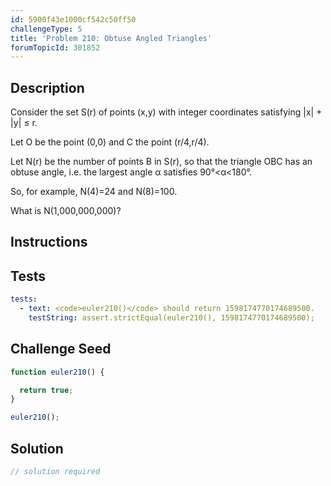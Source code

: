```yaml
---
id: 5900f43e1000cf542c50ff50
challengeType: 5
title: 'Problem 210: Obtuse Angled Triangles'
forumTopicId: 301852
---
```


## Description

<section id='description'>

Consider the set S(r) of points (x,y) with integer coordinates satisfying |x| + |y| ≤ r.

Let O be the point (0,0) and C the point (r/4,r/4).

Let N(r) be the number of points B in S(r), so that the triangle OBC has an obtuse angle, i.e. the largest angle α satisfies 90°&lt;α&lt;180°.

So, for example, N(4)=24 and N(8)=100.

What is N(1,000,000,000)?

</section>

## Instructions

<section id='instructions'>

</section>

## Tests

<section id='tests'>

```yml
tests:
  - text: <code>euler210()</code> should return 1598174770174689500.
    testString: assert.strictEqual(euler210(), 1598174770174689500);

```

</section>

## Challenge Seed

<section id='challengeSeed'>

<div id='js-seed'>

```js
function euler210() {

  return true;
}

euler210();
```

</div>

</section>

## Solution

<section id='solution'>

```js
// solution required
```

</section>
